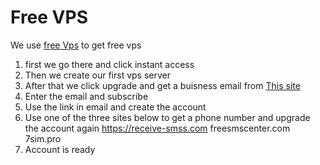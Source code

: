# Free VPS

We use [free Vps](zrh.cloudsigma.com) to get free vps
1. first we go there and click instant access
2. Then we create our first vps server
3. After that we click upgrade and get a buisness email from [This site](emailondeck.com)
4. Enter the email and subscribe
5. Use the link in email and create the account
6. Use one of the three sites below to get a phone number and upgrade the account again
<https://receive-smss.com>
freesmscenter.com
7sim.pro
7. Account is ready
